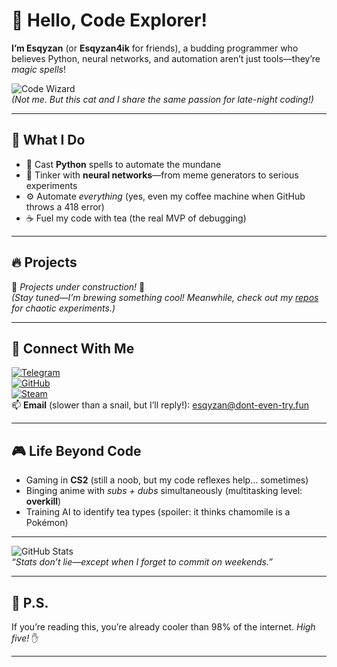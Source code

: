 # 👋 Hello, Code Explorer! 

**I’m Esqyzan** (or **Esqyzan4ik** for friends), a budding programmer who believes Python, neural networks, and automation aren’t just tools—they’re *magic spells*!  

![Code Wizard](https://dont-even-try.fun/github/gif)  
*(Not me. But this cat and I share the same passion for late-night coding!)*  

---

## 🚀 What I Do  

- 🐍 Cast **Python** spells to automate the mundane  
- 🤖 Tinker with **neural networks**—from meme generators to serious experiments  
- ⚙️ Automate *everything* (yes, even my coffee machine when GitHub throws a 418 error)  
- ☕ Fuel my code with tea (the real MVP of debugging)  

---

## 🔥 Projects  

🚧 *Projects under construction!* 🚧  
*(Stay tuned—I’m brewing something cool! Meanwhile, check out my [repos](https://github.com/Esqyzan?tab=repositories) for chaotic experiments.)*  

---

## 📡 Connect With Me  

[![Telegram](https://img.shields.io/badge/-Telegram-0088CC?style=flat&logo=Telegram&logoColor=white)](https://t.me/Esqyzan)  
[![GitHub](https://img.shields.io/badge/GitHub-181717?style=flat&logo=github&logoColor=white)](https://github.com/Esqyzan)  
[![Steam](https://img.shields.io/badge/Steam-000000?style=flat&logo=steam&logoColor=white)](https://steamcommunity.com/id/Esqyzan/)  
📫 **Email** (slower than a snail, but I’ll reply!): [esqyzan@dont-even-try.fun](mailto:esqyzan@dont-even-try.fun)  

---

## 🎮 Life Beyond Code  

- Gaming in **CS2** (still a noob, but my code reflexes help… sometimes)  
- Binging anime with *subs + dubs* simultaneously (multitasking level: **overkill**)  
- Training AI to identify tea types (spoiler: it thinks chamomile is a Pokémon)  

---

![GitHub Stats](https://github-readme-stats.vercel.app/api?username=Esqyzan&show_icons=true&theme=radical)  
*“Stats don’t lie—except when I forget to commit on weekends.”*  

---

## 🚨 P.S.  
If you’re reading this, you’re already cooler than 98% of the internet. *High five!* ✋  

---
